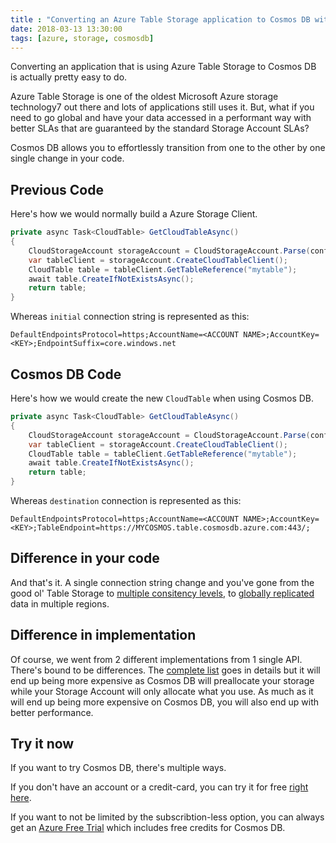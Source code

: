 ```yaml
---
title : "Converting an Azure Table Storage application to Cosmos DB with Table API"
date: 2018-03-13 13:30:00
tags: [azure, storage, cosmosdb]
---
```


Converting an application that is using Azure Table Storage to Cosmos DB is actually pretty easy to do.

Azure Table Storage is one of the oldest Microsoft Azure storage technology7 out there and lots of applications still uses it. But, what if you need to go global and have your data accessed in a performant way with better SLAs that are guaranteed by the standard Storage Account SLAs? 

Cosmos DB allows you to effortlessly transition from one to the other by one single change in your code.

## Previous Code

Here's how we would normally build a Azure Storage Client.

```csharp
private async Task<CloudTable> GetCloudTableAsync()
{
    CloudStorageAccount storageAccount = CloudStorageAccount.Parse(configuration.GetConnectionString("initial"));
    var tableClient = storageAccount.CreateCloudTableClient();
    CloudTable table = tableClient.GetTableReference("mytable");
    await table.CreateIfNotExistsAsync();
    return table;
}
```

Whereas `initial` connection string is represented as this:

```none
DefaultEndpointsProtocol=https;AccountName=<ACCOUNT NAME>;AccountKey=<KEY>;EndpointSuffix=core.windows.net
```

## Cosmos DB Code

Here's how we would create the new `CloudTable` when using Cosmos DB.

```csharp
private async Task<CloudTable> GetCloudTableAsync()
{
    CloudStorageAccount storageAccount = CloudStorageAccount.Parse(configuration.GetConnectionString("destination"));
    var tableClient = storageAccount.CreateCloudTableClient();
    CloudTable table = tableClient.GetTableReference("mytable");
    await table.CreateIfNotExistsAsync();
    return table;
}
```

Whereas `destination` connection is represented as this:
```none
DefaultEndpointsProtocol=https;AccountName=<ACCOUNT NAME>;AccountKey=<KEY>;TableEndpoint=https://MYCOSMOS.table.cosmosdb.azure.com:443/;
```

## Difference in your code

And that's it. A single connection string change and you've gone from the good ol' Table Storage to [multiple consitency levels](https://docs.microsoft.com/en-us/azure/cosmos-db/consistency-levels?WT.mc_id=personal-blog-marouill), to [globally replicated](https://docs.microsoft.com/en-us/azure/cosmos-db/sql-api-introduction?WT.mc_id=personal-blog-marouill) data in multiple regions.

## Difference in implementation

Of course, we went from 2 different implementations from 1 single API. There's bound to be differences. The [complete list](https://docs.microsoft.com/en-us/azure/cosmos-db/faq?WT.mc_id=personal-blog-marouill#develop-with-the-table-api) goes in details but it will end up being more expensive as Cosmos DB will preallocate your storage while your Storage Account will only allocate what you use. As much as it will end up being more expensive on Cosmos DB, you will also end up with better performance. 

## Try it now

If you want to try Cosmos DB, there's multiple ways. 

If you don't have an account or a credit-card, you can try it for free [right here](https://azure.microsoft.com/en-us/try/cosmosdb/?WT.mc_id=personal-blog-marouill).

If you want to not be limited by the subscribtion-less option, you can always get an [Azure Free Trial](https://azure.microsoft.com/en-us/free/?WT.mc_id=personal-blog-marouill) which includes free credits for Cosmos DB.